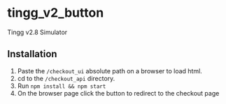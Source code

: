 # tingg_v2_button
Tingg v2.8 Simulator

## Installation
1. Paste the ``/checkout_ui`` absolute path on a browser to load html.
2. cd to the ``/checkout_api`` directory.
3. Run ``npm install && npm start``
4. On the browser page click the button to redirect to the checkout page
